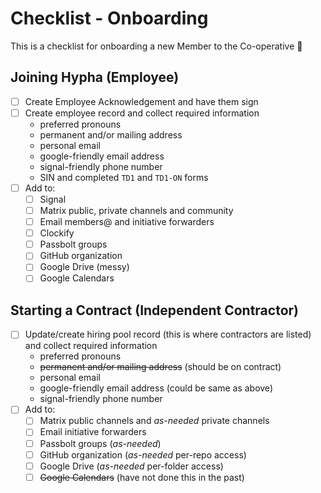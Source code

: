 # Checklist - Onboarding

This is a checklist for onboarding a new Member to the Co-operative 🚀

## Joining Hypha (Employee)

- [ ] Create Employee Acknowledgement and have them sign
- [ ] Create employee record and collect required information 
  - preferred pronouns 
  - permanent and/or mailing address
  - personal email 
  - google-friendly email address 
  - signal-friendly phone number
  - SIN and completed `TD1` and `TD1-ON` forms 
- [ ] Add to: 
  - [ ] Signal 
  - [ ] Matrix public, private channels and community
  - [ ] Email members@ and initiative forwarders
  - [ ] Clockify
  - [ ] Passbolt groups 
  - [ ] GitHub organization
  - [ ] Google Drive (messy)
  - [ ] Google Calendars

## Starting a Contract (Independent Contractor)

- [ ] Update/create hiring pool record (this is where contractors are listed) and collect required information 
  - preferred pronouns 
  - ~~permanent and/or mailing address~~ (should be on contract)
  - personal email 
  - google-friendly email address (could be same as above) 
  - signal-friendly phone number
- [ ] Add to:  
  - [ ] Matrix public channels and _as-needed_ private channels
  - [ ] Email initiative forwarders
  - [ ] Passbolt groups (_as-needed_)
  - [ ] GitHub organization (_as-needed_ per-repo access)
  - [ ] Google Drive (_as-needed_ per-folder access)
  - [ ] ~~Google Calendars~~ (have not done this in the past)

